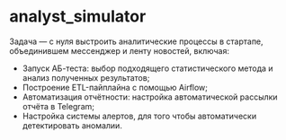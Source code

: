 # analyst_simulator
Задача — с нуля выстроить аналитические процессы в стартапе, объединившем мессенджер и ленту новостей, включая:
- Запуск АБ-теста: выбор подходящего статистического метода и анализ полученных результатов;
- Построение ETL-пайплайна с помощью Airflow;
- Автоматизация отчётности: настройка автоматической рассылки отчёта в Telegram;
- Настройка системы алертов, для того чтобы автоматически детектировать аномалии.
